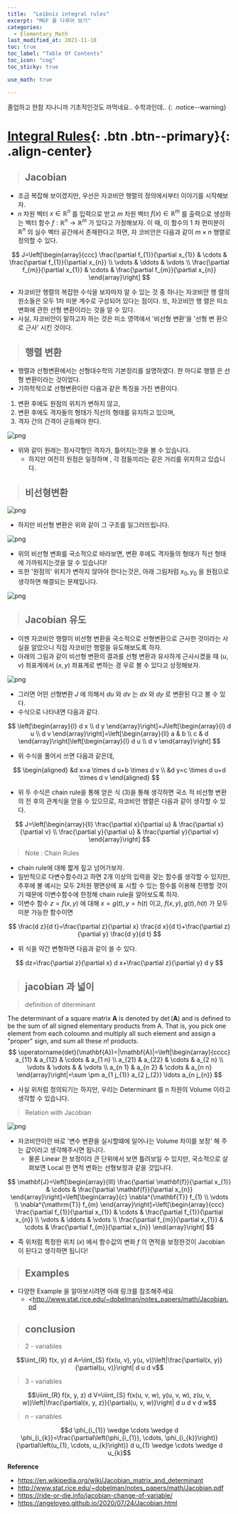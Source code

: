 ```yaml
---
title:  "Leibniz integral rules"
excerpt: "MGF 를 다루어 보기"
categories:
  - Elementary_Math
last_modified_at: 2021-11-10
toc: true
toc_label: "Table Of Contents"
toc_icon: "cog"
toc_sticky: true

use_math: true

---
```


 졸업하고 한참 지나니까 기초적인것도 까먹네요.. 수학과인데.. 
{: .notice--warning}

# [Integral Rules](#link){: .btn .btn--primary}{: .align-center}

> ## Jacobian

- 조금 복잡해 보이겠지만, 우선은 자코비안 행렬의 정의에서부터 이야기를 시작해보자.
- $n$ 차원 벡터 $x \in \mathbb{R}^{n}$ 를 입력으로 받고 $m$ 차원 벡터 $f(x) \in \mathbb{R}^{m}$ 를 출력으로 생성하는 벡터 함수 $f: \mathbb{R}^{n} \rightarrow \mathbb{R}^{m}$ 가 있다고 가정해보자. 이 때, 이 함수의 1 차 편미분이 $\mathbb{R}^{n}$ 의 실수 벡터 공간에서 존재한다고 하면, 자 코비안은 다음과 같이 $m \times n$ 행렬로 정의할 수 있다.

$$
J=\left[\begin{array}{ccc}
\frac{\partial f_{1}}{\partial x_{1}} & \cdots & \frac{\partial f_{1}}{\partial x_{n}} \\
\vdots & \ddots & \vdots \\
\frac{\partial f_{m}}{\partial x_{1}} & \cdots & \frac{\partial f_{m}}{\partial x_{n}}
\end{array}\right]
$$

- 자코비안 행렬의 복잡한 수식을 보자마자 알 수 있는 것 중 하나는 자코비안 행 렬의 원소들은 모두 1차 미분 계수로 구성되어 있다는 점이다. 또, 자코비안 행 렬은 미소 변화에 관한 선형 변환이라는 것을 알 수 있다.
- 사실, 자코비안이 말하고자 하는 것은 미소 영역에서 '비선형 변환'을 '선형 변 환으로 근사' 시킨 것이다.

> ## 행렬 변환

- 행렬과 선형변환에서는 선형대수학의 기본정리를 설명하였다. 한 마디로 행렬 은 선형 변환이라는 것이었다.
- 기하학적으로 선형변환이란 다음과 같은 특징을 가진 변환이다.

1. 변환 후에도 원점의 위치가 변하지 않고,
2. 변환 후에도 격자들의 형태가 직선의 형태를 유지하고 있으며,
3. 격자 간의 간격이 균등해야 한다.

![png](/assets/images/Stat/102_1.png)

- 위와 같이 원래는 정사각형인 격자가, 틀어지는것을 볼 수 있습니다. 
  - 하지만 여전히 원점은 일정하며 , 각 점들끼리는 같은 거리를 위지하고 있습니다.

> ## 비선형변환

![png](/assets/images/Stat/102_2.png)

- 하지만 비선형 변환은 위와 같이 그 구조를 일그러뜨립니다. 

![png](/assets/images/Stat/102_3.png)

- 위의 비선형 변화를 국소적으로 바라보면, 변환 후에도 격자들의 형태가 직선 형태에 가까워지는것을 알 수 있습니다! 
- 또한 '원점의' 위치가 변하지 않아야 한다는것은, 아래 그림처럼 $x_0, y_0$ 을 원점으로 생각하면 해결되는 문제입니다.

![png](/assets/images/Stat/102_4.png)

> ## Jacobian 유도

- 이젠 자코비안 행렬이 비선형 변환을 국소적으로 선형변환으로 근사한 것이라는 사실을 알았으니 직접 자코비안 행렬을 유도해보도록 하자.
- 아래의 그림과 같이 비선형 변환의 결과를 선형 변환과 유사하게 근사시켰을 때 $(u, v)$ 좌표계에서 $(x, y)$ 좌표계로 변하는 경 우로 볼 수 있다고 상정해보자.

![png](/assets/images/Stat/102_5.png)

- 그러면 어떤 선형변환 $J$ 에 의해서 $d u$ 와 $d v$ 는 $d x$ 와 $d y$ 로 변환된 다고 볼 수 있다.
- 수식으로 나타내면 다음과 같다.

$$
\left[\begin{array}{l}
d x \\
d y
\end{array}\right]=J\left[\begin{array}{l}
d u \\
d v
\end{array}\right]=\left[\begin{array}{ll}
a & b \\
c & d
\end{array}\right]\left[\begin{array}{l}
d u \\
d v
\end{array}\right]
$$

- 위 수식을 풀어서 쓰면 다음과 같은데,

$$
\begin{aligned}
&d x=a \times d u+b \times d v \\
&d y=c \times d u+d \times d v
\end{aligned}
$$

- 위 두 수식은 chain rule을 통해 얻은 식 (3)을 통해 생각하면 국소 적 비선형 변환의 전 후의 관계식을 얻을 수 있으므로, 자코비안 행렬은 다음과 같이 생각할 수 있다.

$$
J=\left[\begin{array}{ll}
\frac{\partial x}{\partial u} & \frac{\partial x}{\partial v} \\
\frac{\partial y}{\partial u} & \frac{\partial y}{\partial v}
\end{array}\right]
$$

> Note : Chain Rules

- chain rule에 대해 짧게 짚고 넘어가보자.
- 일반적으로 다변수함수라고 하면 2개 이상의 입력을 갖는 함수를 생각할 수 있지만, 추후에 볼 예시는 모두 2차원 평면상에 표 시할 수 있는 함수를 이용해 진행할 것이기 때문에 이변수함수에 한정해 chain rule을 알아보도록 하자.
- 이변수 함수 $z=f(x, y)$ 에 대해 $x=g(t), y=h(t)$ 이고, $f(x, y), g(t), h(t)$ 가 모두 미분 가능한 함수이면

$$
\frac{d z}{d t}=\frac{\partial z}{\partial x} \frac{d x}{d t}+\frac{\partial z}{\partial y} \frac{d y}{d t}
$$

- 위 식을 약간 변형하면 다음과 같이 쓸 수 있다.

$$
dz=\frac{\partial z}{\partial x} d x+\frac{\partial z}{\partial y} d y
$$

> ## jacobian 과 넓이

> definition of diterminant

The determinant of a square matrix $\mathbf{A}$ is denoted by $\operatorname{det}(\mathbf{A})$ and is defined to be the sum of all signed elementary products from A. That is, you pick one element from each coloumn and multiply all such element and assign a "proper" sign, and sum all these $n !$ products.
$$
\operatorname{det}(\mathbf{A})=|\mathbf{A}|=\left|\begin{array}{cccc}
a_{11} & a_{12} & \cdots & a_{1 n} \\
a_{21} & a_{22} & \cdots & a_{2 n} \\
\vdots & \vdots & & \vdots \\
a_{n 1} & a_{n 2} & \cdots & a_{n n}
\end{array}\right|=\sum \pm a_{1 j_{1}} a_{2 j_{2}} \ldots a_{n j_{n}}
$$

- 사실 위처럼 정의되기는 하지만, 우리는 Determinant 를 n 차원의 Volume 이라고 생각할 수 있습니다.

> Relation with Jacobian

![png](/assets/images/Stat/102_6.png)

- 자코비안이란 바로 '변수 변환을 실시할떄에 일어나는 Volume 차이를 보정' 해 주는 값이라고 생각해주시면 됩니다. 
  - 물론 Linear 한 보정이라 큰 단위에서 보면 틀려보일 수 있지만, 국소적으로 살펴보면 Local 한 면적 변화는 선형보정과 같을 것입니다.

$$
\mathbf{J}=\left[\begin{array}{lll}
\frac{\partial \mathbf{f}}{\partial x_{1}} & \cdots & \frac{\partial \mathbf{f}}{\partial x_{n}}
\end{array}\right]=\left[\begin{array}{c}
\nabla^{\mathbf{T}} f_{1} \\
\vdots \\
\nabla^{\mathrm{T}} f_{m}
\end{array}\right]=\left[\begin{array}{ccc}
\frac{\partial f_{1}}{\partial x_{1}} & \cdots & \frac{\partial f_{1}}{\partial x_{n}} \\
\vdots & \ddots & \vdots \\
\frac{\partial f_{m}}{\partial x_{1}} & \cdots & \frac{\partial f_{m}}{\partial x_{n}}
\end{array}\right]
$$

- 즉 위처럼 특정한 위치 ($x$) 에서 함수값의 변화 $f$ 의 면적을 보정한것이 Jacobian 이 된다고 생각하면 됩니다!

> ## Examples

- 다양한 Example 을 알아보시려면 아래 링크를 참조해주세요 
  - <http://www.stat.rice.edu/~dobelman/notes_papers/math/Jacobian.pd

> ## conclusion

> 2 - variables

$$\iint_{R} f(x, y) d A=\iint_{S} f(x(u, v), y(u, v))\left|\frac{\partial(x, y)}{\partial(u, v)}\right| d u d v$$

> 3 - variables

$$\iiint_{R} f(x, y, z) d V=\iiint_{S} f(x(u, v, w), y(u, v, w), z(u, v, w))\left|\frac{\partial(x, y, z)}{\partial(u, v, w)}\right| d u d v d w$$

> n - variables

$$d \phi_{i_{1}} \wedge \cdots \wedge d \phi_{i_{k}}=\frac{\partial\left(\phi_{i_{1}}, \cdots, \phi_{i_{k}}\right)}{\partial\left(u_{1}, \cdots, u_{k}\right)} d u_{1} \wedge \cdots \wedge d u_{k}$$



**Reference**

- <https://en.wikipedia.org/wiki/Jacobian_matrix_and_determinant>
- <http://www.stat.rice.edu/~dobelman/notes_papers/math/Jacobian.pdf>
- <https://ride-or-die.info/jacobian-change-of-variable/>
- <https://angeloyeo.github.io/2020/07/24/Jacobian.html>





